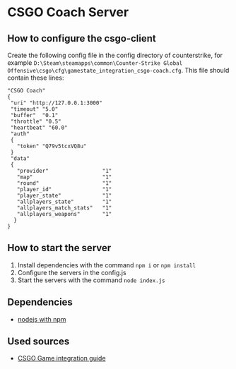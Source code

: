 # CSGO Coach Server

## How to configure the csgo-client
Create the following config file in the config directory of counterstrike, 
for example `D:\Steam\steamapps\common\Counter-Strike Global Offensive\csgo\cfg\gamestate_integration_csgo-coach.cfg`.
This file should contain these lines:
```
"CSGO Coach"
{
 "uri" "http://127.0.0.1:3000"
 "timeout" "5.0"
 "buffer"  "0.1"
 "throttle" "0.5"
 "heartbeat" "60.0"
 "auth"
 {
   "token" "Q79v5tcxVQ8u"
 }
 "data"
 {
   "provider"                 "1"
   "map"                      "1"
   "round"                    "1"
   "player_id"                "1"
   "player_state"             "1"      
   "allplayers_state"         "1"      
   "allplayers_match_stats"   "1"  
   "allplayers_weapons"       "1"      
  }
}
```

## How to start the server
1. Install dependencies with the command `npm i` or `npm install`
2. Configure the servers in the config.js
3. Start the servers with the command `node index.js`

## Dependencies
- [nodejs with npm](https://nodejs.org/en/)

## Used sources
- [CSGO Game integration guide](https://developer.valvesoftware.com/wiki/Counter-Strike:_Global_Offensive_Game_State_Integration)
